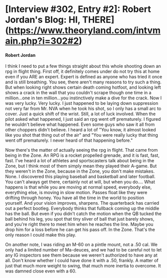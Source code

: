 # [Interview #302, Entry #2]: Robert Jordan's Blog: HI, THERE](https://www.theoryland.com/intvmain.php?i=302#2)

#### Robert Jordan

I think I need to put a few things straight about this whole shooting down an rpg in flight thing. First off, it definitely comes under do not try this at home even if you ARE an expert. Expert is defined as anyone who has tried it once and is still breathing. You see, there aren't many reasons to try such a thing. But when looking right shows certain death coming hotfoot, and looking left shows a crack in the wall that you couldn't scrape though one time in a million...one in ten million...you instinctively make a dive for the crack. Now I was very lucky. Very lucky. I just happened to be laying down suppression not very far from Mr. NVA when he took his shot, so I only has a small arc to cover. Just a quick shift of the wrist. Still, a lot of luck involved. When the pilot asked what happened, I just said an rpg went off prematurely. I figured he wouldn't believe what happened. Even some guys who saw it all from other choppers didn't believe. I heard a lot of "You know, it almost looked like you shot that thing out of the air" and "You were really lucky that thing went off prematurely. I never heard of that happening before."

Now there's the matter of actually seeing the rpg in flight. That came from being in the Zone. An RPG is a rocket propelled grenade, and it is fast, fast, fast. I've heard a lot of athletes and sportscasters talk about being in the Zone, but I think most of them simply mean they played their A-game. But they weren't in the Zone, because in the Zone, you don't make mistakes. None. I discovered this playing baseball and basketball and later football. You can't always get there, certainly not at will, but when you do.... What happens is that while you are moving at normal speed, everybody else, everything else, is moving in slow motion. Passes float like they were drifting through honey. You have all the time in the world to position yourself. And your vision improves, sharpens. The quarterback has carried out a perfect bootleg. Everybody thinks that fullback coming up the middle has the ball. But even if you didn't catch the motion when the QB tucked the ball behind his leg, you spot that tiny sliver of ball that just barely shows, and you're right there to meet him when he reaches the line. Maybe you drop him for a loss before he can get his pass off. In the Zone. That's the only reason I could make this play.

On another note, I was riding an M-60 on a pintle mount, not a .50 cal. We only had a limited number of Ma-deuces, and we had to be careful not to let any IG inspectors see them because we weren't authorized to have any at all. Don't know whether I could have done it with a .50, frankly. A matter of just that much more weight to swing, that much more inertia to overcome. It was damned close even with a 60.

